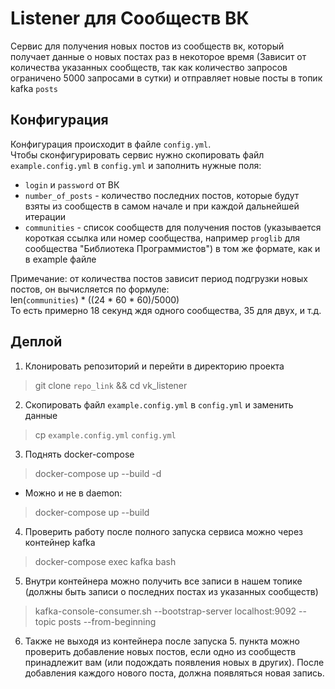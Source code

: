 # Listener для Сообществ ВК
Сервис для получения новых постов из сообществ вк, который получает данные
о новых постах раз в некоторое время (Зависит от количества указанных сообществ, так как
количество запросов ограничено 5000 запросами в сутки) и отправляет новые посты в топик kafka
`posts`

## Конфигурация
Конфигурация происходит в файле `config.yml`. \
Чтобы сконфигурировать сервис нужно скопировать файл `example.config.yml` в 
`config.yml` и заполнить нужные поля:
- `login` и `password` от ВК
- `number_of_posts` - количество последних постов, которые будут взяты из сообществ в самом начале и при каждой дальнейшей итерации
- `communities` - список сообществ для получения постов (указывается короткая ссылка или номер сообщества, например `proglib` для сообщества "Библиотека Программистов") в том же формате, как и в example файле

Примечание: от количества постов зависит период подгрузки новых постов, он вычисляется по формуле: \
len(`communities`) * ((24 * 60 * 60)/5000) \
То есть примерно 18 секунд ждя одного сообщества, 35 для двух, и т.д.

## Деплой
1. Клонировать репозиторий и перейти в директорию проекта
> git clone `repo_link` && cd vk_listener
2. Скопировать файл `example.config.yml` в `config.yml` и заменить данные
> cp `example.config.yml` `config.yml`
3. Поднять docker-compose
> docker-compose up --build -d
- Можно и не в daemon:
> docker-compose up --build
4. Проверить работу после полного запуска сервиса можно через контейнер kafka
> docker-compose exec kafka bash
5. Внутри контейнера можно получить все записи в нашем топике (должны быть записи о последних постах из указанных сообществ)
> kafka-console-consumer.sh --bootstrap-server localhost:9092 --topic posts --from-beginning
6. Также не выходя из контейнера после запуска 5. пункта можно проверить добавление новых постов, если одно из сообществ принадлежит вам (или подождать появления новых в других). После добавления каждого нового поста, должна появляться новая запись.